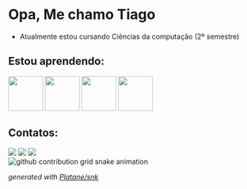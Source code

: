 # Opa, Me chamo Tiago

- Atualmente estou cursando Ciências da computação (2º semestre)

## Estou aprendendo:
<div>
  <img src="https://cdn.jsdelivr.net/gh/devicons/devicon@latest/icons/javascript/javascript-original.svg" width="70" /> 
  <img src="https://cdn.jsdelivr.net/gh/devicons/devicon@latest/icons/csharp/csharp-original.svg" width="70" />
  <img src="https://cdn.jsdelivr.net/gh/devicons/devicon@latest/icons/mysql/mysql-original.svg" width="70" />
  <img src="https://cdn.jsdelivr.net/gh/devicons/devicon@latest/icons/java/java-original-wordmark.svg" width="70" />          
</div>

## Contatos:

<div>
<a href="https://instagram.com/etiagu" target="_blank" > <img loading="lazy" src="https://img.shields.io/badge/-Instagram-%23E4405F?style=for-the-badge&logo=instagram&logoColor=white" target="_blank" ></a>
<a href = "mailto:tiagopereira14200@gmail.com"><img loading="lazy" src="https://img.shields.io/badge/Gmail-D14836?style=for-the-badge&logo=gmail&logoColor=white" target="_blank" ></a>
<a href="https://www.linkedin.com/in/otiagopereiraa/" target="_blank" ><img loading="lazy" src="https://img.shields.io/badge/-LinkedIn-%230077B5?style=for-the-badge&logo=linkedin&logoColor=white" target="_blank" ></a>   
</div>

<picture>
  <source media="(prefers-color-scheme: dark)" srcset="https://raw.githubusercontent.com/otiagopereira/otiagopereira/output/github-contribution-grid-snake-dark.svg">
  <source media="(prefers-color-scheme: light)" srcset="https://raw.githubusercontent.com/otiagopereira/otiagopereira/output/github-contribution-grid-snake.svg">
  <img alt="github contribution grid snake animation" src="https://raw.githubusercontent.com/otiagopereira/otiagopereira/output/github-contribution-grid-snake.svg">
</picture>

_generated with [Platane/snk](https://github.com/Platane/snk)_

